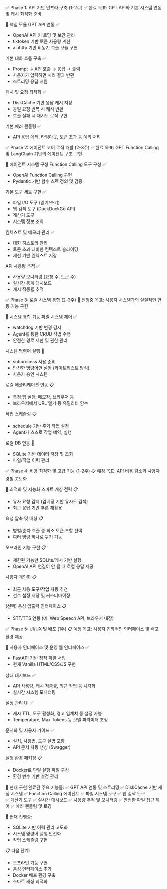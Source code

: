 ✅ Phase 1: API 기반 인프라 구축 (1–2주) ✅ 완료
목표: GPT API와 기본 시스템 연동 및 캐시 최적화 준비

📌 핵심 모듈
GPT API 연동 ✅
- OpenAI API 키 로딩 및 보안 관리
- tiktoken 기반 토큰 사용량 계산
- aiohttp 기반 비동기 호출 모듈 구현

기본 대화 흐름 구축 ✅
- Prompt → API 호출 → 응답 → 출력
- 사용자가 입력하면 처리 결과 반환
- 스트리밍 응답 지원

캐시 및 요청 최적화 ✅
- DiskCache 기반 응답 캐시 저장
- 동일 요청 반복 시 캐시 반환
- 호출 실패 시 재시도 로직 구현

기본 에러 핸들링 ✅
- API 응답 에러, 타임아웃, 토큰 초과 등 예외 처리

✅ Phase 2: 에이전트 코어 로직 개발 (2–3주) ✅ 완료
목표: GPT Function Calling 및 LangChain 기반의 에이전트 구조 구현

📌 에이전트 시스템 구성
Function Calling 도구 구성 ✅
- OpenAI Function Calling 구현
- Pydantic 기반 함수 스펙 정의 및 검증

기본 도구 세트 구현 ✅
- 파일 I/O 도구 (읽기/쓰기)
- 웹 검색 도구 (DuckDuckGo API)
- 계산기 도구
- 시스템 정보 조회

컨텍스트 및 메모리 관리 ✅
- 대화 히스토리 관리
- 토큰 초과 대비한 컨텍스트 슬라이딩
- 세션 기반 컨텍스트 저장

API 사용량 추적 ✅
- 사용량 모니터링 (요청 수, 토큰 수)
- 실시간 통계 대시보드
- 캐시 적중률 추적

✅ Phase 3: 로컬 시스템 통합 (2–3주) 🔄 진행중
목표: 사용자 시스템과의 실질적인 연동 기능 구현

📌 시스템 통합 기능
파일 시스템 제어 ✅
- watchdog 기반 변경 감지
- Agent를 통한 CRUD 작업 수행
- 안전한 경로 제한 및 권한 관리

시스템 명령어 실행 🔄
- subprocess 사용 준비
- 안전한 명령어만 실행 (화이트리스트 방식)
- 사용자 승인 시스템

로컬 애플리케이션 연동 📋
- 특정 앱 실행: 메모장, 브라우저 등
- 브라우저에서 URL 열기 등 유틸리티 함수

작업 스케줄링 📋
- schedule 기반 주기 작업 설정
- Agent가 스스로 작업 예약, 실행

로컬 DB 연동 🔄
- SQLite 기반 데이터 저장 및 조회
- 파일/작업 이력 관리

✅ Phase 4: 비용 최적화 및 고급 기능 (1–2주) 📋 예정
목표: API 비용 감소와 사용자 경험 고도화

📌 최적화 및 지능화
스마트 캐싱 전략 📋
- 유사 요청 감지 (임베딩 기반 유사도 검색)
- 최근 응답 기반 추론 재활용

요청 압축 및 배칭 📋
- 병렬/순차 호출 중 최소 토큰 조합 선택
- 여러 명령 하나로 묶기 기능

오프라인 기능 구현 📋
- 제한된 기능만 SQLite/캐시 기반 실행
- OpenAI API 연결이 안 될 때 로컬 응답 제공

사용자 개인화 📋
- 최근 사용 도구/작업 자동 추천
- 선호 설정 저장 및 커스터마이징

(선택) 음성 입출력 인터페이스 📋
- STT/TTS 연동 (예: Web Speech API, 브라우저 내장)

✅ Phase 5: UI/UX 및 배포 (1주) 📋 예정
목표: 사용자 친화적인 인터페이스 및 배포 환경 제공

📌 사용자 인터페이스 및 운영
웹 인터페이스 ✅
- FastAPI 기반 정적 파일 서빙
- 현재 Vanilla HTML/CSS/JS 구현

상태 대시보드 ✅
- API 사용량, 캐시 적중률, 최근 작업 등 시각화
- 실시간 시스템 모니터링

설정 관리 UI ✅
- 캐시 TTL, 도구 활성화, 경고 임계치 등 설정 가능
- Temperature, Max Tokens 등 모델 파라미터 조정

문서화 및 사용자 가이드 ✅
- 설치, 사용법, 도구 설명 포함
- API 문서 자동 생성 (Swagger)

실행 환경 패키징 📋
- Docker로 단일 실행 파일 구성
- 환경 변수 기반 설정 관리

🚀 현재 구현 완료된 주요 기능들:
✅ GPT API 연동 및 스트리밍
✅ DiskCache 기반 캐싱 시스템
✅ Function Calling 에이전트
✅ 파일 시스템 도구
✅ 웹 검색 도구  
✅ 계산기 도구
✅ 실시간 대시보드
✅ 사용량 추적 및 모니터링
✅ 안전한 파일 접근 제어
✅ 에러 핸들링 및 로깅

🔄 현재 진행중:
- SQLite 기반 이력 관리 고도화
- 시스템 명령어 실행 안전화
- 작업 스케줄링 구현

📋 다음 단계:
- 오프라인 기능 구현
- 음성 인터페이스 추가
- Docker 배포 환경 구축
- 스마트 캐싱 최적화
